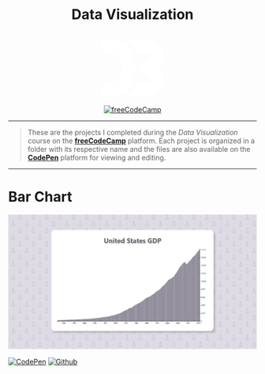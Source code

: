 <div align="center">
    <h1>Data Visualization</h1>
    <svg aria-hidden="true" viewBox="-10 -10 116 111" xmlns="http://www.w3.org/2000/svg" fill="white" width="30%"><path d="M0 0h7.75a45.5 45.5 0 110 91H0V71h7.75a25.5 25.5 0 100-51H0zm36.251 0h32a27.75 27.75 0 0121.331 45.5A27.75 27.75 0 0168.251 91h-32a53.69 53.69 0 0018.746-20H68.25a7.75 7.75 0 100-15.5H60.5a53.69 53.69 0 000-20h7.75a7.75 7.75 0 100-15.5H54.997A53.69 53.69 0 0036.251 0z"></path></svg><br>
    <a href="https://www.freecodecamp.org/learn/data-visualization/"><img src="https://img.shields.io/badge/freecodecamp-27273D?style=for-the-badge&logo=freecodecamp&logoColor=white" alt="freeCodeCamp">
</a>
</div>

---

> These are the projects I completed during the *Data Visualization* course on the [**freeCodeCamp**](https://www.freecodecamp.org/) platform. Each project is organized in a folder with its respective name and the files are also available on the [**CodePen**](https://codepen.io) platform for viewing and editing.

---

# Bar Chart

![Bar Chart](./img/bar-chart.png)

[![CodePen](https://img.shields.io/badge/Codepen-000000?style=for-the-badge&logo=codepen&logoColor=white)](https://codepen.io/tomlehoux/pen/QWZNdjr)
[![Github](https://img.shields.io/badge/GitHub-100000?style=for-the-badge&logo=github&logoColor=white)](./bar-chart)